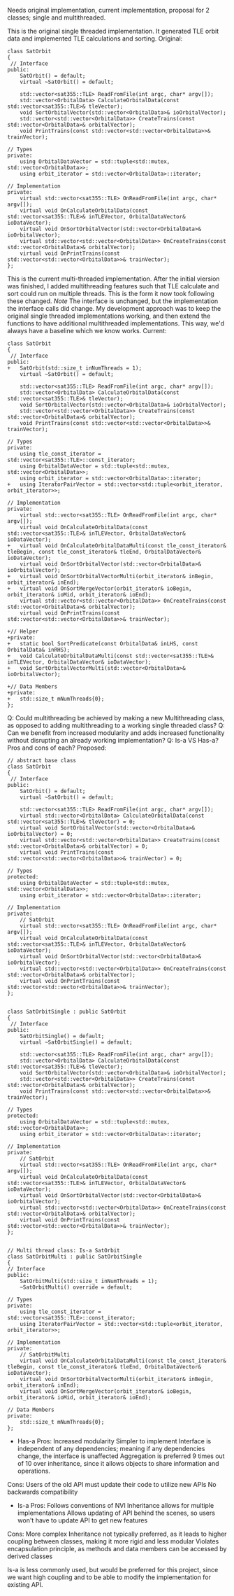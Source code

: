 Needs original implementation, current implementation, proposal for 2 classes; single and multithreaded.

This is the original single threaded implementation. It generated TLE orbit data and implemented TLE calculations and sorting.
Original:
```
class SatOrbit
{
 // Interface
public:
    SatOrbit() = default;
    virtual ~SatOrbit() = default;

    std::vector<sat355::TLE> ReadFromFile(int argc, char* argv[]);
    std::vector<OrbitalData> CalculateOrbitalData(const std::vector<sat355::TLE>& tleVector);
    void SortOrbitalVector(std::vector<OrbitalData>& ioOrbitalVector);
    std::vector<std::vector<OrbitalData>> CreateTrains(const std::vector<OrbitalData>& orbitalVector);
    void PrintTrains(const std::vector<std::vector<OrbitalData>>& trainVector);

// Types
private:
    using OrbitalDataVector = std::tuple<std::mutex, std::vector<OrbitalData>>;
    using orbit_iterator = std::vector<OrbitalData>::iterator;

// Implementation
private:
    virtual std::vector<sat355::TLE> OnReadFromFile(int argc, char* argv[]);
    virtual void OnCalculateOrbitalData(const std::vector<sat355::TLE>& inTLEVector, OrbitalDataVector& ioDataVector);
    virtual void OnSortOrbitalVector(std::vector<OrbitalData>& ioOrbitalVector);
    virtual std::vector<std::vector<OrbitalData>> OnCreateTrains(const std::vector<OrbitalData>& orbitalVector);
    virtual void OnPrintTrains(const std::vector<std::vector<OrbitalData>>& trainVector);
};
```

This is the current multi-threaded implementation. After the initial viersion was finished, I added multithreading features such that TLE calculate and sort could run on multiple threads. This is the form it now took following these changed. *Note* The interface is unchanged, but the implementation the interface calls did change. My development approach was to keep the original single threaded implementations working, and then extend the functions to have additional multithreaded implementations. This way, we'd always have a baseline which we know works.
Current:
```
class SatOrbit
{
 // Interface
public:
+   SatOrbit(std::size_t inNumThreads = 1);
    virtual ~SatOrbit() = default;

    std::vector<sat355::TLE> ReadFromFile(int argc, char* argv[]);
    std::vector<OrbitalData> CalculateOrbitalData(const std::vector<sat355::TLE>& tleVector);
    void SortOrbitalVector(std::vector<OrbitalData>& ioOrbitalVector);
    std::vector<std::vector<OrbitalData>> CreateTrains(const std::vector<OrbitalData>& orbitalVector);
    void PrintTrains(const std::vector<std::vector<OrbitalData>>& trainVector);

// Types
private:
    using tle_const_iterator = std::vector<sat355::TLE>::const_iterator;
    using OrbitalDataVector = std::tuple<std::mutex, std::vector<OrbitalData>>;
    using orbit_iterator = std::vector<OrbitalData>::iterator;
+   using IteratorPairVector = std::vector<std::tuple<orbit_iterator, orbit_iterator>>;

// Implementation
private:
    virtual std::vector<sat355::TLE> OnReadFromFile(int argc, char* argv[]);
    virtual void OnCalculateOrbitalData(const std::vector<sat355::TLE>& inTLEVector, OrbitalDataVector& ioDataVector);
+   virtual void OnCalculateOrbitalDataMulti(const tle_const_iterator& tleBegin, const tle_const_iterator& tleEnd, OrbitalDataVector& ioDataVector);
    virtual void OnSortOrbitalVector(std::vector<OrbitalData>& ioOrbitalVector);
+   virtual void OnSortOrbitalVectorMulti(orbit_iterator& inBegin, orbit_iterator& inEnd);
+   virtual void OnSortMergeVector(orbit_iterator& ioBegin, orbit_iterator& ioMid, orbit_iterator& ioEnd);
    virtual std::vector<std::vector<OrbitalData>> OnCreateTrains(const std::vector<OrbitalData>& orbitalVector);
    virtual void OnPrintTrains(const std::vector<std::vector<OrbitalData>>& trainVector);

+// Helper
+private:
+   static bool SortPredicate(const OrbitalData& inLHS, const OrbitalData& inRHS);
+   void CalculateOrbitalDataMulti(const std::vector<sat355::TLE>& inTLEVector, OrbitalDataVector& ioDataVector);
+   void SortOrbitalVectorMulti(std::vector<OrbitalData>& ioOrbitalVector);

+// Data Members
+private:
+   std::size_t mNumThreads{0};
};
```

Q: Could multithreading be achieved by making a new Multithreading class, as opposed to adding multithreading to a working single threaded class? 
Q: Can we benefit from increased modularity and adds increased functionality without disrupting an already working implementation?
Q: Is-a VS Has-a? Pros and cons of each? 
Proposed:
```
// abstract base class
class SatOrbit
{
 // Interface
public:
    SatOrbit() = default;
    virtual ~SatOrbit() = default;

    std::vector<sat355::TLE> ReadFromFile(int argc, char* argv[]);
    virtual std::vector<OrbitalData> CalculateOrbitalData(const std::vector<sat355::TLE>& tleVector) = 0;
    virtual void SortOrbitalVector(std::vector<OrbitalData>& ioOrbitalVector) = 0;
    virtual std::vector<std::vector<OrbitalData>> CreateTrains(const std::vector<OrbitalData>& orbitalVector) = 0;
    virtual void PrintTrains(const std::vector<std::vector<OrbitalData>>& trainVector) = 0;

// Types
protected:
    using OrbitalDataVector = std::tuple<std::mutex, std::vector<OrbitalData>>;
    using orbit_iterator = std::vector<OrbitalData>::iterator;

// Implementation
private:
    // SatOrbit
    virtual std::vector<sat355::TLE> OnReadFromFile(int argc, char* argv[]);
    virtual void OnCalculateOrbitalData(const std::vector<sat355::TLE>& inTLEVector, OrbitalDataVector& ioDataVector);
    virtual void OnSortOrbitalVector(std::vector<OrbitalData>& ioOrbitalVector);
    virtual std::vector<std::vector<OrbitalData>> OnCreateTrains(const std::vector<OrbitalData>& orbitalVector);
    virtual void OnPrintTrains(const std::vector<std::vector<OrbitalData>>& trainVector);
};


class SatOrbitSingle : public SatOrbit
{
 // Interface
public:
    SatOrbitSingle() = default;
    virtual ~SatOrbitSingle() = default;

    std::vector<sat355::TLE> ReadFromFile(int argc, char* argv[]);
    std::vector<OrbitalData> CalculateOrbitalData(const std::vector<sat355::TLE>& tleVector);
    void SortOrbitalVector(std::vector<OrbitalData>& ioOrbitalVector);
    std::vector<std::vector<OrbitalData>> CreateTrains(const std::vector<OrbitalData>& orbitalVector);
    void PrintTrains(const std::vector<std::vector<OrbitalData>>& trainVector);

// Types
protected:
    using OrbitalDataVector = std::tuple<std::mutex, std::vector<OrbitalData>>;
    using orbit_iterator = std::vector<OrbitalData>::iterator;

// Implementation
private:
    // SatOrbit
    virtual std::vector<sat355::TLE> OnReadFromFile(int argc, char* argv[]);
    virtual void OnCalculateOrbitalData(const std::vector<sat355::TLE>& inTLEVector, OrbitalDataVector& ioDataVector);
    virtual void OnSortOrbitalVector(std::vector<OrbitalData>& ioOrbitalVector);
    virtual std::vector<std::vector<OrbitalData>> OnCreateTrains(const std::vector<OrbitalData>& orbitalVector);
    virtual void OnPrintTrains(const std::vector<std::vector<OrbitalData>>& trainVector);
};


// Multi thread class: Is-a SatOrbit
class SatOrbitMulti : public SatOrbitSingle
{
// Interface
public:
    SatOrbitMulti(std::size_t inNumThreads = 1);
    ~SatOrbitMulti() override = default;

// Types
private:
    using tle_const_iterator = std::vector<sat355::TLE>::const_iterator;
    using IteratorPairVector = std::vector<std::tuple<orbit_iterator, orbit_iterator>>;

// Implementation
private:
    // SatOrbitMulti
    virtual void OnCalculateOrbitalDataMulti(const tle_const_iterator& tleBegin, const tle_const_iterator& tleEnd, OrbitalDataVector& ioDataVector);
    virtual void OnSortOrbitalVectorMulti(orbit_iterator& inBegin, orbit_iterator& inEnd);
    virtual void OnSortMergeVector(orbit_iterator& ioBegin, orbit_iterator& ioMid, orbit_iterator& ioEnd);

// Data Members
private:
    std::size_t mNumThreads{0};
};
```

- Has-a
Pros:
Increased modularity
Simpler to implement
Interface is independent of any dependencies; meaning if any dependencies change, the interface is unaffected
Aggregation is preferred 9 times out of 10 over inheritance, since it allows objects to share information and operations. 

Cons:
Users of the old API must update their code to utilize new APIs
No backwards compatibility


- Is-a
Pros:
Follows conventions of NVI
Inheritance allows for multiple implementations
Allows updating of API behind the scenes, so users won't have to update API to get new features

Cons:
More complex
Inheritance not typically preferred, as it leads to higher coupling between classes, making it more rigid and less modular
Violates encapsulation principle, as methods and data members can be accessed by derived classes


Is-a is less commonly used, but would be preferred for this project, since we want high coupling and to be able to modify the implementation for existing API.